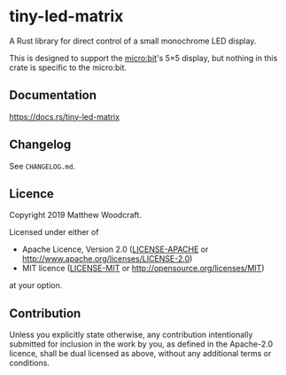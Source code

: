 # tiny-led-matrix

A Rust library for direct control of a small monochrome LED display.

This is designed to support the [micro:bit](https://microbit.org/)'s 5×5
display, but nothing in this crate is specific to the micro:bit.


## Documentation

https://docs.rs/tiny-led-matrix


## Changelog

See `CHANGELOG.md`.


## Licence

Copyright 2019 Matthew Woodcraft.

Licensed under either of

 * Apache Licence, Version 2.0
   ([LICENSE-APACHE](LICENSE-APACHE) or http://www.apache.org/licenses/LICENSE-2.0)
 * MIT licence
   ([LICENSE-MIT](LICENSE-MIT) or http://opensource.org/licenses/MIT)

at your option.


## Contribution

Unless you explicitly state otherwise, any contribution intentionally submitted
for inclusion in the work by you, as defined in the Apache-2.0 licence, shall be
dual licensed as above, without any additional terms or conditions.

